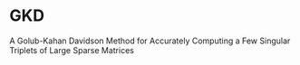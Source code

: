 # GKD
A Golub-Kahan Davidson Method for Accurately Computing a Few Singular Triplets of Large Sparse Matrices
